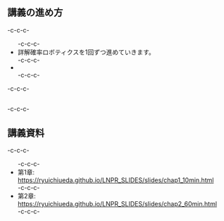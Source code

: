 <h2>講義の進め方</h2>-c-c-c-<ul>-c-c-c- 	<li>詳解確率ロボティクスを1回ずつ進めていきます。</li>-c-c-c- 	<li></li>-c-c-c-</ul>-c-c-c-<h2></h2>-c-c-c-<h2>講義資料</h2>-c-c-c-<ul>-c-c-c- 	<li>第1章: <a href="https://ryuichiueda.github.io/LNPR_SLIDES/slides/chap1_10min.html">https://ryuichiueda.github.io/LNPR_SLIDES/slides/chap1_10min.html</a></li>-c-c-c- 	<li>第2章: <a href="https://ryuichiueda.github.io/LNPR_SLIDES/slides/chap2_60min.html">https://ryuichiueda.github.io/LNPR_SLIDES/slides/chap2_60min.html</a></li>-c-c-c-</ul>
